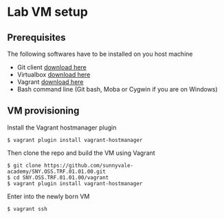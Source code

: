 # Lab VM setup

## Prerequisites

The following softwares have to be installed on you host machine

- Git client [download here](https://git-scm.com/downloads)
- Virtualbox [download here](https://www.virtualbox.org/wiki/Downloads)
- Vagrant [download here](https://www.vagrantup.com/downloads.html)
- Bash command line (Git bash, Moba or Cygwin if you are on Windows) 

## VM provisioning

Install the Vagrant hostmanager plugin

```
$ vagrant plugin install vagrant-hostmanager
```

Then clone the repo and build the VM using Vagrant

```
$ git clone https://github.com/sunnyvale-academy/SNY.OSS.TRF.01.01.00.git
$ cd SNY.OSS.TRF.01.01.00/vagrant
$ vagrant plugin install vagrant-hostmanager
```

Enter into the newly born VM

```
$ vagrant ssh
```

